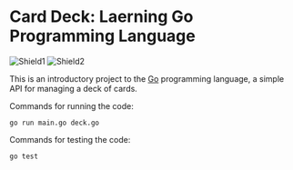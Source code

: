 # Card Deck: Laerning Go Programming Language
![Shield1](https://img.shields.io/badge/project-learning-blue)
![Shield2](https://img.shields.io/badge/Language-Go-green)

This is an introductory project to the [Go](https://go.dev/) programming language, a simple API for managing a deck of cards.

Commands for running the code:
```
go run main.go deck.go
```

Commands for testing the code:
```
go test
```
